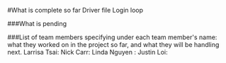 #What is complete so far
Driver file
Login loop

###What is pending

###List of team members specifying under each team member's name: what they worked on in the project so far, and what they will be handling next.
Larrisa Tsai:
Nick Carr: 
Linda Nguyen :
Justin Loi: 
